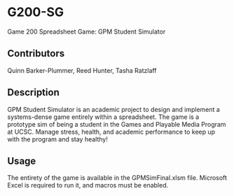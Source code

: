 # G200-SG
Game 200 Spreadsheet Game: GPM Student Simulator

## Contributors

Quinn Barker-Plummer, Reed Hunter, Tasha Ratzlaff

## Description

GPM Student Simulator is an academic project to design and implement a systems-dense game entirely within a spreadsheet. 
The game is a prototype sim of being a student in the Games and Playable Media Program at UCSC. Manage stress, health, and 
academic performance to keep up with the program and stay healthy!

## Usage

The entirety of the game is available in the GPMSimFinal.xlsm file. 
Microsoft Excel is required to run it, and macros must be enabled. 
